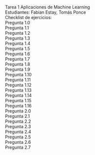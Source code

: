 Tarea 1 Aplicaciones de Machine Learning
<Br>Estudiantes: Fabian Estay, Tomás Ponce
<Br>Checklist de ejercicios:
<Br>Pregunta 1.0
<Br>Pregunta 1.1
<Br>Pregunta 1.2
<Br>Pregunta 1.3
<Br>Pregunta 1.4
<Br>Pregunta 1.5
<Br>Pregunta 1.6
<Br>Pregunta 1.7
<Br>Pregunta 1.8
<Br>Pregunta 1.9
<Br>Pregunta 1.10
<Br>Pregunta 1.11
<Br>Pregunta 1.12
<Br>Pregunta 1.13
<Br>Pregunta 1.14
<Br>Pregunta 1.15
<Br>Pregunta 1.16
<Br>Pregunta 2.0
<Br>Pregunta 2.1
<Br>Pregunta 2.2
<Br>Pregunta 2.3
<Br>Pregunta 2.4
<Br>Pregunta 2.5
<Br>Pregunta 2.6
<Br>Pregunta 2.7
